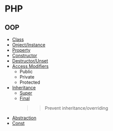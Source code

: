 # PHP
## OOP
- [Class](oo-class.php)
- [Onject/Instance](oo-class.php)
- [Property](oo-class.php)
- [Constructor](oo-class.php)
- [Destructor/Unset](oo-class.php)
- [Access Modifiers](oo-access-mod.php)
    - Public
    - Private
    - Protected
- [Inheritance](oo-access-mod.php)
    - [Super](oo-final.php)
    - [Final](oo-final.php)
        >> Prevent inheritance/overriding
- [Abstraction](oo-abstract.php)
- [Const](oo-const.php)
